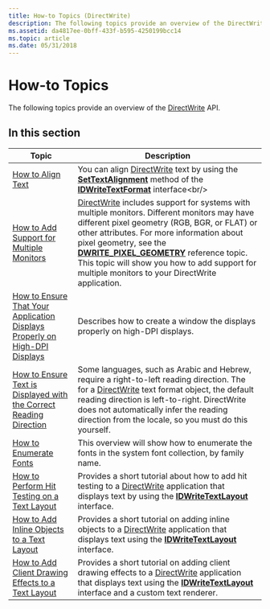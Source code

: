 ```yaml
---
title: How-to Topics (DirectWrite)
description: The following topics provide an overview of the DirectWrite API.
ms.assetid: da4817ee-0bff-433f-b595-4250199bcc14
ms.topic: article
ms.date: 05/31/2018
---
```


# How-to Topics

The following topics provide an overview of the [DirectWrite](direct-write-portal.md) API.

## In this section



| Topic                                                                                                                                                                   | Description                                                                                                                                                                                                                                                                                                                                                                                                                           |
|-------------------------------------------------------------------------------------------------------------------------------------------------------------------------|---------------------------------------------------------------------------------------------------------------------------------------------------------------------------------------------------------------------------------------------------------------------------------------------------------------------------------------------------------------------------------------------------------------------------------------|
| [How to Align Text](how-to-align-text.md)<br/>                                                                                                                   | You can align [DirectWrite](direct-write-portal.md) text by using the [**SetTextAlignment**](https://msdn.microsoft.com/en-us/library/Dd316709(v=VS.85).aspx) method of the [**IDWriteTextFormat**](https://msdn.microsoft.com/en-us/library/Dd316628(v=VS.85).aspx) interface<br/>                                                                                                                                                                                                               |
| [How to Add Support for Multiple Monitors](how-to-add-support-for-multiple-monitors.md)<br/>                                                                     | [DirectWrite](direct-write-portal.md) includes support for systems with multiple monitors. Different monitors may have different pixel geometry (RGB, BGR, or FLAT) or other attributes. For more information about pixel geometry, see the [**DWRITE\_PIXEL\_GEOMETRY**](/windows/win32/api/dwrite/ne-dwrite-dwrite_pixel_geometry) reference topic. This topic will show you how to add support for multiple monitors to your DirectWrite application. <br/> |
| [How to Ensure That Your Application Displays Properly on High-DPI Displays](how-to-ensure-that-your-application-displays-properly-on-high-dpi-displays.md)<br/> | Describes how to create a window the displays properly on high-DPI displays.<br/>                                                                                                                                                                                                                                                                                                                                               |
| [How to Ensure Text is Displayed with the Correct Reading Direction](how-to-ensure-text-is-displayed-with-the-correct-reading-direction.md)<br/>                 | Some languages, such as Arabic and Hebrew, require a right-to-left reading direction. The for a [DirectWrite](direct-write-portal.md) text format object, the default reading direction is left-to-right. DirectWrite does not automatically infer the reading direction from the locale, so you must do this yourself.<br/>                                                                                                   |
| [How to Enumerate Fonts](font-enumeration.md)<br/>                                                                                                               | This overview will show how to enumerate the fonts in the system font collection, by family name.<br/>                                                                                                                                                                                                                                                                                                                          |
| [How to Perform Hit Testing on a Text Layout](how-to-perform-hit-testing-on-a-text-layout.md)<br/>                                                               | Provides a short tutorial about how to add hit testing to a [DirectWrite](direct-write-portal.md) application that displays text by using the [**IDWriteTextLayout**](https://msdn.microsoft.com/en-us/library/Dd316718(v=VS.85).aspx) interface. <br/>                                                                                                                                                                                                                  |
| [How to Add Inline Objects to a Text Layout](how-to-add-inline-objects-to-a-text-layout.md)<br/>                                                                 | Provides a short tutorial on adding inline objects to a [DirectWrite](direct-write-portal.md) application that displays text using the [**IDWriteTextLayout**](https://msdn.microsoft.com/en-us/library/Dd316718(v=VS.85).aspx) interface. <br/>                                                                                                                                                                                                                         |
| [How to Add Client Drawing Effects to a Text Layout](how-to-add-custom-drawing-efffects-to-a-text-layout.md)<br/>                                                | Provides a short tutorial on adding client drawing effects to a [DirectWrite](direct-write-portal.md) application that displays text using the [**IDWriteTextLayout**](https://msdn.microsoft.com/en-us/library/Dd316718(v=VS.85).aspx) interface and a custom text renderer. <br/>                                                                                                                                                                                      |



 

 

 





